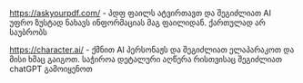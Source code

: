 https://askyourpdf.com/ - პდფ ფაილს ატვირთავთ და შეგიძლიათ AI უფრო ზუსტად ნახავს ინფორმაციას მაგ ფაილიდან. ქართულად არ საუბრობს

https://character.ai/ - ქმნით AI პერსონაჟს და შეგიძლიათ ელაპარაკოთ და მისი ხმაც გაიგოთ. საჭიროა დეტალური აღწერა რისთვისაც შეგიძლიათ chatGPT გამოიყენოთ